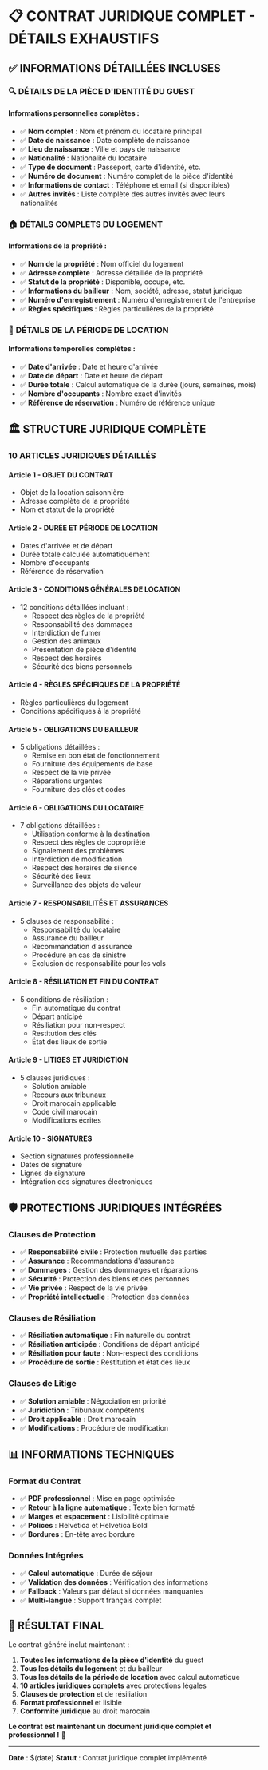 # 📋 CONTRAT JURIDIQUE COMPLET - DÉTAILS EXHAUSTIFS

## ✅ **INFORMATIONS DÉTAILLÉES INCLUSES**

### 🔍 **DÉTAILS DE LA PIÈCE D'IDENTITÉ DU GUEST**

#### Informations personnelles complètes :
- ✅ **Nom complet** : Nom et prénom du locataire principal
- ✅ **Date de naissance** : Date complète de naissance
- ✅ **Lieu de naissance** : Ville et pays de naissance
- ✅ **Nationalité** : Nationalité du locataire
- ✅ **Type de document** : Passeport, carte d'identité, etc.
- ✅ **Numéro de document** : Numéro complet de la pièce d'identité
- ✅ **Informations de contact** : Téléphone et email (si disponibles)
- ✅ **Autres invités** : Liste complète des autres invités avec leurs nationalités

### 🏠 **DÉTAILS COMPLETS DU LOGEMENT**

#### Informations de la propriété :
- ✅ **Nom de la propriété** : Nom officiel du logement
- ✅ **Adresse complète** : Adresse détaillée de la propriété
- ✅ **Statut de la propriété** : Disponible, occupé, etc.
- ✅ **Informations du bailleur** : Nom, société, adresse, statut juridique
- ✅ **Numéro d'enregistrement** : Numéro d'enregistrement de l'entreprise
- ✅ **Règles spécifiques** : Règles particulières de la propriété

### 📅 **DÉTAILS DE LA PÉRIODE DE LOCATION**

#### Informations temporelles complètes :
- ✅ **Date d'arrivée** : Date et heure d'arrivée
- ✅ **Date de départ** : Date et heure de départ
- ✅ **Durée totale** : Calcul automatique de la durée (jours, semaines, mois)
- ✅ **Nombre d'occupants** : Nombre exact d'invités
- ✅ **Référence de réservation** : Numéro de référence unique

## 🏛️ **STRUCTURE JURIDIQUE COMPLÈTE**

### **10 ARTICLES JURIDIQUES DÉTAILLÉS**

#### **Article 1 - OBJET DU CONTRAT**
- Objet de la location saisonnière
- Adresse complète de la propriété
- Nom et statut de la propriété

#### **Article 2 - DURÉE ET PÉRIODE DE LOCATION**
- Dates d'arrivée et de départ
- Durée totale calculée automatiquement
- Nombre d'occupants
- Référence de réservation

#### **Article 3 - CONDITIONS GÉNÉRALES DE LOCATION**
- 12 conditions détaillées incluant :
  - Respect des règles de la propriété
  - Responsabilité des dommages
  - Interdiction de fumer
  - Gestion des animaux
  - Présentation de pièce d'identité
  - Respect des horaires
  - Sécurité des biens personnels

#### **Article 4 - RÈGLES SPÉCIFIQUES DE LA PROPRIÉTÉ**
- Règles particulières du logement
- Conditions spécifiques à la propriété

#### **Article 5 - OBLIGATIONS DU BAILLEUR**
- 5 obligations détaillées :
  - Remise en bon état de fonctionnement
  - Fourniture des équipements de base
  - Respect de la vie privée
  - Réparations urgentes
  - Fourniture des clés et codes

#### **Article 6 - OBLIGATIONS DU LOCATAIRE**
- 7 obligations détaillées :
  - Utilisation conforme à la destination
  - Respect des règles de copropriété
  - Signalement des problèmes
  - Interdiction de modification
  - Respect des horaires de silence
  - Sécurité des lieux
  - Surveillance des objets de valeur

#### **Article 7 - RESPONSABILITÉS ET ASSURANCES**
- 5 clauses de responsabilité :
  - Responsabilité du locataire
  - Assurance du bailleur
  - Recommandation d'assurance
  - Procédure en cas de sinistre
  - Exclusion de responsabilité pour les vols

#### **Article 8 - RÉSILIATION ET FIN DU CONTRAT**
- 5 conditions de résiliation :
  - Fin automatique du contrat
  - Départ anticipé
  - Résiliation pour non-respect
  - Restitution des clés
  - État des lieux de sortie

#### **Article 9 - LITIGES ET JURIDICTION**
- 5 clauses juridiques :
  - Solution amiable
  - Recours aux tribunaux
  - Droit marocain applicable
  - Code civil marocain
  - Modifications écrites

#### **Article 10 - SIGNATURES**
- Section signatures professionnelle
- Dates de signature
- Lignes de signature
- Intégration des signatures électroniques

## 🛡️ **PROTECTIONS JURIDIQUES INTÉGRÉES**

### **Clauses de Protection**
- ✅ **Responsabilité civile** : Protection mutuelle des parties
- ✅ **Assurance** : Recommandations d'assurance
- ✅ **Dommages** : Gestion des dommages et réparations
- ✅ **Sécurité** : Protection des biens et des personnes
- ✅ **Vie privée** : Respect de la vie privée
- ✅ **Propriété intellectuelle** : Protection des données

### **Clauses de Résiliation**
- ✅ **Résiliation automatique** : Fin naturelle du contrat
- ✅ **Résiliation anticipée** : Conditions de départ anticipé
- ✅ **Résiliation pour faute** : Non-respect des conditions
- ✅ **Procédure de sortie** : Restitution et état des lieux

### **Clauses de Litige**
- ✅ **Solution amiable** : Négociation en priorité
- ✅ **Juridiction** : Tribunaux compétents
- ✅ **Droit applicable** : Droit marocain
- ✅ **Modifications** : Procédure de modification

## 📊 **INFORMATIONS TECHNIQUES**

### **Format du Contrat**
- ✅ **PDF professionnel** : Mise en page optimisée
- ✅ **Retour à la ligne automatique** : Texte bien formaté
- ✅ **Marges et espacement** : Lisibilité optimale
- ✅ **Polices** : Helvetica et Helvetica Bold
- ✅ **Bordures** : En-tête avec bordure

### **Données Intégrées**
- ✅ **Calcul automatique** : Durée de séjour
- ✅ **Validation des données** : Vérification des informations
- ✅ **Fallback** : Valeurs par défaut si données manquantes
- ✅ **Multi-langue** : Support français complet

## 🎯 **RÉSULTAT FINAL**

Le contrat généré inclut maintenant :

1. **Toutes les informations de la pièce d'identité** du guest
2. **Tous les détails du logement** et du bailleur
3. **Tous les détails de la période de location** avec calcul automatique
4. **10 articles juridiques complets** avec protections légales
5. **Clauses de protection** et de résiliation
6. **Format professionnel** et lisible
7. **Conformité juridique** au droit marocain

**Le contrat est maintenant un document juridique complet et professionnel !** 🎉

---

**Date** : $(date)
**Statut** : Contrat juridique complet implémenté
